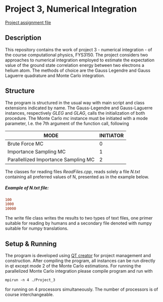 # Project 3, Numerical Integration

[Project assignment file](https://github.com/CompPhysics/ComputationalPhysics/blob/master/doc/Projects/2019/Project3/pdf/Project3.pdf)


## Description

This repository contains the work of project 3 - numerical integration - of the course computational 
physics, FYS3150. The project considers two approaches to numerical integration employed to estimate the expectation value of the ground state correlation energy between two electrons a helium atom. The methods of choice are the Gauss Legendre and Gauss Laguerre quadrature and Monte  Carlo integration. 


## Structure
The program is structured in the usual way with main script and class extensions indicated by name.  The Gauss-Legendre and Gauss-Laguerre instances, respectively _GLEG_ and _GLAG_, calls the initialization of both procedure. The Monte Carlo _mc_ instance must be initiated with a mode parameter, I.e. the 7th argument of the function call, following

| __MODE__  | __INITIATOR__  |   
|---|---|
| Brute Force MC  |  0 |
| Importance Sampling MC|  1 |
| Parallellized Importance Sampling MC |  2 |

The classes for reading files _ReadFiles.cpp_, reads solely a file _N.txt_ containing all preferred values of N, presented as in the example below.  

##### Example of _N.txt_ file:
```diff
100
1000
10000
```
The write file class writes the results to two types of text files, one primer suitable for reading by humans and a secondary file denoted with numpy suitable for numpy translations. 

## Setup & Running 

The program is developed using [QT creator](https://www.qt.io/download) for project management and construction.
After compiling the program, all instances can be run directly in qt except mode 2 of the Monte Carlo estimations. 
For running the parallelized Monte Carlo integration please compile program and run with
```diff
mpirun -n 4 ./Project_3
```
for running on 4 processors simultaneously. The number of processors is of course interchangeable. 
